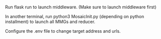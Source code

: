 Run flask run to launch middleware. (Make sure to launch middleware first)

In another terminal, run python3 MosaicInit.py (depending on python installment) to launch all MMGs and reducer. 

Configure the .env file to change target address and urls.